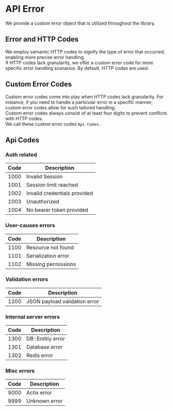 # API Error

We provide a custom error object that is utilized throughout the library.

## Error and HTTP Codes

We employ semantic HTTP codes to signify the type of error that occurred, enabling more precise error handling.
<br>
If HTTP codes lack granularity, we offer a custom error code for more specific error handling scenarios. By default,
HTTP codes are used.

## Custom Error Codes

Custom error codes come into play when HTTP codes lack granularity. For instance, if you need to handle a particular
error in a specific manner, custom error codes allow for such tailored handling.
<br>
Custom error codes always consist of at least four digits to prevent conflicts with HTTP codes.
<br>
We call these custom error codes `Api Codes`.

## Api Codes

### Auth related

| Code | Description                  |
|------|------------------------------|
| 1000 | Invalid Session              |
| 1001 | Session limit reached        |
| 1002 | Invalid credentials provided |
| 1003 | Unauthorized                 |
| 1004 | No bearer token provided     |

### User-causes errors

| Code | Description         |
|------|---------------------|
| 1100 | Resource not found  |
| 1101 | Serialization error |
| 1102 | Missing permissions |

### Validation errors

| Code | Description                   |
|------|-------------------------------|
| 1200 | JSON payload validation error | 

### Internal server errors

| Code | Description      |
|------|------------------|
| 1300 | DB-Entitiy error |
| 1301 | Database error   |
| 1302 | Redis error      |

### Misc errors

| Code | Description   |
|------|---------------|
| 9000 | Actix error   |
| 9999 | Unknown error |
